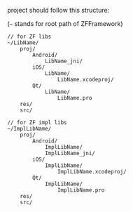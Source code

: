 project should follow this structure:

(`~` stands for root path of ZFFramework)

```
// for ZF libs
~/LibName/
    proj/
        Android/
            LibName_jni/
        iOS/
            LibName/
                LibName.xcodeproj/
        Qt/
            LibName/
                LibName.pro
    res/
    src/

// for ZF impl libs
~/ImplLibName/
    proj/
        Android/
            ImplLibName/
            ImplLibName_jni/
        iOS/
            ImplLibName/
                ImplLibName.xcodeproj/
        Qt/
            ImplLibName/
                ImplLibName.pro
    res/
    src/
```

